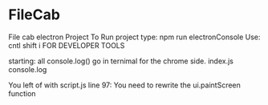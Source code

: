 # FileCab

File cab electron Project
To Run project type: npm run electronConsole
Use: cntl shift i FOR DEVELOPER TOOLS

starting: all console.log() go in ternimal for the chrome side. index.js console.log

You left of with script.js line 97: You need to rewrite the ui.paintScreen function
